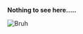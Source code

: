 **Nothing to see here.....**


 ![Bruh](https://tenor.com/view/boring-unimpressed-meh-really-seriously-gif-16279809)

